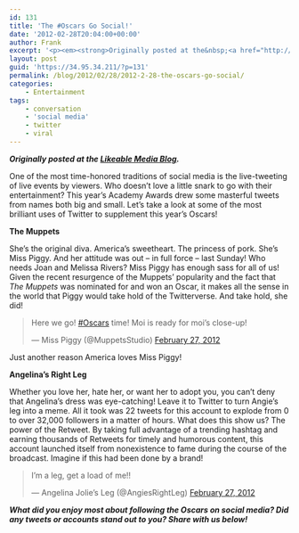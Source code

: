 ```yaml
---
id: 131
title: 'The #Oscars Go Social!'
date: '2012-02-28T20:04:00+00:00'
author: Frank
excerpt: '<p><em><strong>Originally posted at the&nbsp;<a href="http://www.likeable.com/blog/2012/02/the-oscars-go-social/">Likeable Media Blog</a>.</strong></em></p><p>One of the most time-honored traditions of social media is the live-tweeting of live events by viewers. Who doesn''t love a little snark to go with their entertainment? This year''s Academy Awards drew some masterful tweets from names both big and small. Let''s take a look at some of the most brilliant uses of Twitter to supplement this year''s Oscars!</p>'
layout: post
guid: 'https://34.95.34.211/?p=131'
permalink: /blog/2012/02/28/2012-2-28-the-oscars-go-social/
categories:
    - Entertainment
tags:
    - conversation
    - 'social media'
    - twitter
    - viral
---
```


***Originally posted at the [Likeable Media Blog](http://www.likeable.com/2011/12/whats-the-deal-with-newtwitter/).***

One of the most time-honored traditions of social media is the live-tweeting of live events by viewers. Who doesn’t love a little snark to go with their entertainment? This year’s Academy Awards drew some masterful tweets from names both big and small. Let’s take a look at some of the most brilliant uses of Twitter to supplement this year’s Oscars!

**The Muppets**

She’s the original diva. America’s sweetheart. The princess of pork. She’s Miss Piggy. And her attitude was out – in full force – last Sunday! Who needs Joan and Melissa Rivers? Miss Piggy has enough sass for all of us! Given the recent resurgence of the Muppets’ popularity and the fact that *The Muppets* was nominated for and won an Oscar, it makes all the sense in the world that Piggy would take hold of the Twitterverse. And take hold, she did!

> Here we go! [\#Oscars](https://twitter.com/search/%2523Oscars) time! Moi is ready for moi’s close-up!
> 
> — Miss Piggy (@MuppetsStudio) [February 27, 2012](https://twitter.com/MuppetsStudio/status/173942130002247680)

Just another reason America loves Miss Piggy!

**Angelina’s Right Leg**

Whether you love her, hate her, or want her to adopt you, you can’t deny that Angelina’s dress was eye-catching! Leave it to Twitter to turn Angie’s leg into a meme. All it took was 22 tweets for this account to explode from 0 to over 32,000 followers in a matter of hours. What does this show us? The power of the Retweet. By taking full advantage of a trending hashtag and earning thousands of Retweets for timely and humorous content, this account launched itself from nonexistence to fame during the course of the broadcast. Imagine if this had been done by a brand!

> I’m a leg, get a load of me!!
> 
> — Angelina Jolie’s Leg (@AngiesRightLeg) [February 27, 2012](https://twitter.com/AngiesRightLeg/status/173985891960897538)

***What did you enjoy most about following the Oscars on social media? Did any tweets or accounts stand out to you? Share with us below!***